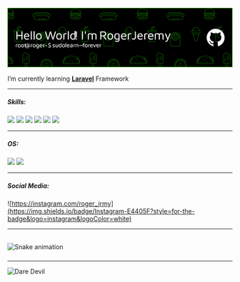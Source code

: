 ![Roger Jeremy](img/github-header-image.png)

<!--
**Stofere/Stofere** is a ✨ _special_ ✨ repository because its `README.md` (this file) appears on your GitHub profile.

Here are some ideas to get you started:

- 🔭 I’m currently working on ...
- 🌱 I’m currently learning ...
- 👯 I’m looking to collaborate on ...
- 🤔 I’m looking for help with ...
- 💬 Ask me about ...
- 📫 How to reach me: ...
- 😄 Pronouns: ...
- ⚡ Fun fact: ...
-->

I’m currently learning [**Laravel**](https://laravel.com) Framework

---

##### Skills:

<img src="https://img.shields.io/badge/HTML5-E34F26?style=for-the-badge&logo=html5&logoColor=white" /> <img src="https://img.shields.io/badge/CSS3-1572B6?style=for-the-badge&logo=css3&logoColor=white
" /> <img src="https://img.shields.io/badge/JavaScript-323330?style=for-the-badge&logo=javascript&logoColor=F7DF1E
" /> <img src="https://img.shields.io/badge/PHP-777BB4?style=for-the-badge&logo=php&logoColor=white
"/> <img src="https://img.shields.io/badge/Laravel-FF2D20?style=for-the-badge&logo=laravel&logoColor=white
"/> <img src="https://img.shields.io/badge/Google%20Gemini-8E75B2?style=for-the-badge&logo=googlegemini&logoColor=white
"/>

---

##### OS:

<img src="https://img.shields.io/badge/Windows-0078D6?style=for-the-badge&logo=windows&logoColor=white
"/> <img src="https://img.shields.io/badge/Ubuntu-E95420?style=for-the-badge&logo=ubuntu&logoColor=white
"/>

---

##### Social Media:

![https://instagram.com/roger_jrmy](https://img.shields.io/badge/Instagram-E4405F?style=for-the-badge&logo=instagram&logoColor=white)

---

<br clear="both">

<img src="https://raw.githubusercontent.com/Stofere/Stofere/output/snake.svg" alt="Snake animation" />

###

---

![Dare Devil](https://media4.giphy.com/media/v1.Y2lkPTc5MGI3NjExMmRucDg2MW5obmcybnRhZHVveW9zNDZmeW1ybzM4bmJ1YXM0M28zdyZlcD12MV9pbnRlcm5hbF9naWZfYnlfaWQmY3Q9Zw/K3eXwOSED6r6tluiLq/giphy.gif)
